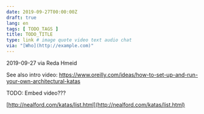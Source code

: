```yaml
---
date: 2019-09-27T00:00:00Z
draft: true
lang: en
tags: [ TODO_TAGS ]
title: TODO_TITLE
type: link # image quote video text audio chat
via: "[Who](http://example.com)"
---
```



2019-09-27 via Reda Hmeid

See also intro video: https://www.oreilly.com/ideas/how-to-set-up-and-run-your-own-architectural-katas

TODO: Embed video???

[http://nealford.com/katas/list.html](http://nealford.com/katas/list.html)

